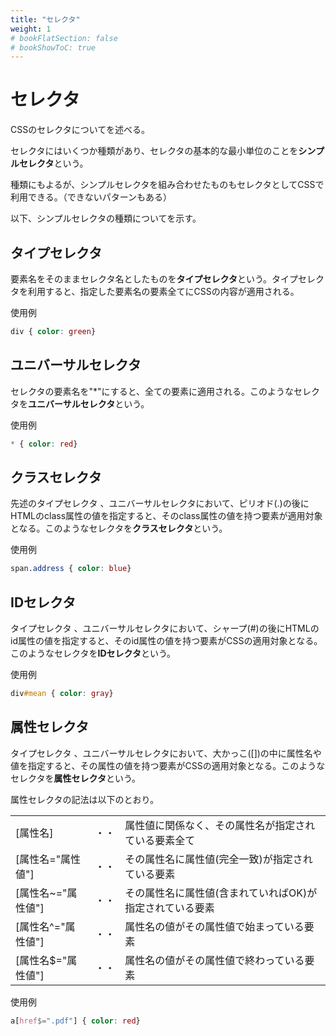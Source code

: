 ```yaml
---
title: "セレクタ"
weight: 1
# bookFlatSection: false
# bookShowToC: true
---
```


# セレクタ

CSSのセレクタについてを述べる。

セレクタにはいくつか種類があり、セレクタの基本的な最小単位のことを**シンプルセレクタ**という。

種類にもよるが、シンプルセレクタを組み合わせたものもセレクタとしてCSSで利用できる。（できないパターンもある）

以下、シンプルセレクタの種類についてを示す。


## タイプセレクタ

要素名をそのままセレクタ名としたものを**タイプセレクタ**という。タイプセレクタを利用すると、指定した要素名の要素全てにCSSの内容が適用される。

<!--
例えば以下のCSSをこのページに適用させてみる。

```css
div { color: green}
```

すると、以下のHTMLが

```
<p>p要素</p>
<div>div要素</div>
```

以下のように表示される。

<hr>
<p>p要素</p>
<div>div要素</div>
<hr>
-->

使用例

```css
div { color: green}
```

## ユニバーサルセレクタ

セレクタの要素名を"*"にすると、全ての要素に適用される。このようなセレクタを**ユニバーサルセレクタ**という。

使用例

```css
* { color: red}
```


## クラスセレクタ

先述のタイプセレクタ 、ユニバーサルセレクタにおいて、ピリオド(.)の後にHTMLのclass属性の値を指定すると、そのclass属性の値を持つ要素が適用対象となる。このようなセレクタを**クラスセレクタ**という。

使用例

```css
span.address { color: blue}
```

## IDセレクタ

タイプセレクタ 、ユニバーサルセレクタにおいて、シャープ(#)の後にHTMLのid属性の値を指定すると、そのid属性の値を持つ要素がCSSの適用対象となる。このようなセレクタを**IDセレクタ**という。

使用例

```css
div#mean { color: gray}
```


## 属性セレクタ

タイプセレクタ 、ユニバーサルセレクタにおいて、大かっこ([])の中に属性名や値を指定すると、その属性の値を持つ要素がCSSの適用対象となる。このようなセレクタを**属性セレクタ**という。

属性セレクタの記法は以下のとおり。

<table style="border:none;">
    <tr>
        <td style="border:none;">[属性名]</td>
        <td style="border:none;">・・</td>
        <td style="border:none;">属性値に関係なく、その属性名が指定されている要素全て</td>
    </tr>
    <tr>
        <td style="border:none;">[属性名="属性値"]</td>
        <td style="border:none;">・・</td>
        <td style="border:none;">その属性名に属性値(完全一致)が指定されている要素</td>
    </tr>
    <tr>
        <td style="border:none;">[属性名~="属性値"]</td>
        <td style="border:none;">・・</td>
        <td style="border:none;">その属性名に属性値(含まれていればOK)が指定されている要素</td>
    </tr>
    <tr>
        <td style="border:none;">[属性名^="属性値"]</td>
        <td style="border:none;">・・</td>
        <td style="border:none;">属性名の値がその属性値で始まっている要素</td>
    </tr>    
    <tr>
        <td style="border:none;">[属性名$="属性値"]</td>
        <td style="border:none;">・・</td>
        <td style="border:none;">属性名の値がその属性値で終わっている要素</td>
    </tr>
</table>

使用例

```css
a[href$=".pdf"] { color: red}
```